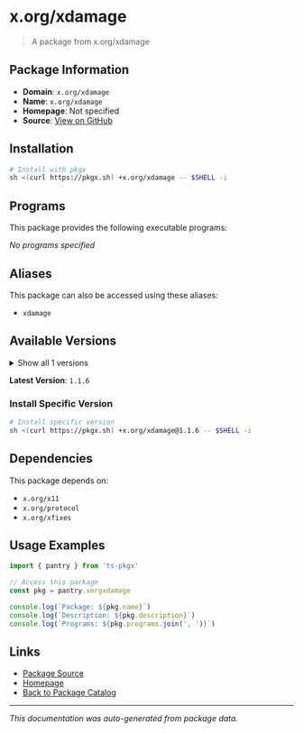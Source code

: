 # x.org/xdamage

> A package from x.org/xdamage

## Package Information

- **Domain**: `x.org/xdamage`
- **Name**: `x.org/xdamage`
- **Homepage**: Not specified
- **Source**: [View on GitHub](https://github.com/pkgxdev/pantry/tree/main/projects/x.org/xdamage/package.yml)

## Installation

```bash
# Install with pkgx
sh <(curl https://pkgx.sh) +x.org/xdamage -- $SHELL -i
```

## Programs

This package provides the following executable programs:

*No programs specified*

## Aliases

This package can also be accessed using these aliases:

- `xdamage`

## Available Versions

<details>
<summary>Show all 1 versions</summary>

- `1.1.6`

</details>

**Latest Version**: `1.1.6`

### Install Specific Version

```bash
# Install specific version
sh <(curl https://pkgx.sh) +x.org/xdamage@1.1.6 -- $SHELL -i
```

## Dependencies

This package depends on:

- `x.org/x11`
- `x.org/protocol`
- `x.org/xfixes`

## Usage Examples

```typescript
import { pantry } from 'ts-pkgx'

// Access this package
const pkg = pantry.xorgxdamage

console.log(`Package: ${pkg.name}`)
console.log(`Description: ${pkg.description}`)
console.log(`Programs: ${pkg.programs.join(', ')}`)
```

## Links

- [Package Source](https://github.com/pkgxdev/pantry/tree/main/projects/x.org/xdamage/package.yml)
- [Homepage](#)
- [Back to Package Catalog](../package-catalog.md)

---

*This documentation was auto-generated from package data.*
